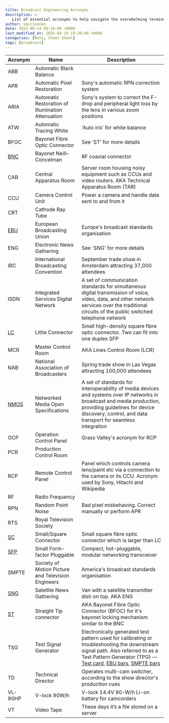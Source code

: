 ```yaml
---
title: Broadcast Engineering Acronyms
description: >-
   List of essential acronyms to help navigate the overwhelming terminology in the broadcast engineering field.
author: smcclennon
date: 2023-08-14 09:16:00 +0000
last_modified_at: 2025-04-19 19:30:00 +0000
categories: [Note, Cheat Sheet]
tags: [broadcast]
---
```


| Acronym | Name | Description |
| --- | --- | --- |
| ABB | Automatic Black Balance |  |
| APR | Automatic Pixel Restoration | Sony's automatic RPN correction system |
| ARIA | Automatic Restoration of Illumination Attenuation | Sony's system to correct the F-drop and peripheral light loss by the lens in various zoom positions |
| ATW | Automatic Tracing White | 'Auto iris' for white balance |
| BFOC | Bayonet Fibre Optic Connector | See 'ST' for more details |
| [BNC][bnc] | Bayonet Neill–Concelman | RF coaxial connector |
| CAR | Central Apparatus Room | Server room housing noisy equipment such as CCUs and video routers. AKA Technical Apparatus Room (TAR) |
| CCU | Camera Control Unit | Power a camera and handle data sent to and from it |
| CRT | Cathode Ray Tube |  |
| [EBU][ebu] | European Broadcasting Union | Europe's broadcast standards organisation |
| ENG | Electronic News Gathering | See 'SNG' for more details |
| IBC | International Broadcasting Convention | September trade show in Amsterdam attracting 37,000 attendees |
| ISDN | Integrated Services Digital Network | A set of communication standards for simultaneous digital transmission of voice, video, data, and other network services over the traditional circuits of the public switched telephone network |
| [LC][lc] | Little Connector | Small high-density square fibre optic connector. Two can fit into one duplex SFP |
| MCR | Master Control Room | AKA Lines Control Room (LCR) |
| NAB | National Association of Broadcasters | Spring trade show in Las Vegas attracting 100,000 attendees |
| [NMOS][nmos] | Networked Media Open Specifications | A set of standards for interoperability of media devices and systems over IP networks in broadcast and media production, providing guidelines for device discovery, control, and data transport for seamless integration |
| OCP | Operation Control Panel | Grass Valley's acronym for RCP |
| PCR | Production Control Room |  |
| RCP | Remote Control Panel | Panel which controls camera lens/paint etc via a connection to the camera or its CCU. Acronym used by Sony, Hitachi and Wikipedia |
| RF | Radio Frequency |  |
| RPN | Random Point Noise | Bad pixel misbehaving. Correct manually or perform APR |
| RTS | Royal Television Society |  |
| [SC][sc] | Small/Square Connector | Small square fibre optic connector which is larger than LC |
| [SFP][sfp] | Small Form-factor Pluggable | Compact, hot-pluggable, modular networking transceiver |
| SMPTE | Society of Motion Picture and Television Engineers | America's broadcast standards organisation |
| [SNG][sng] | Satellite News Gathering | Van with a satellite transmitter dish on top. AKA ENG |
| [ST][st]| Straight Tip connector | AKA Bayonet Fibre Optic Connector (BFOC) for it's bayonet locking mechanism similar to the BNC |
| TSG | Test Signal Generator | Electronically generated test pattern used for calibrating or troubleshooting the downstream signal path. Also referred to as a Test Pattern Generator (TPG) — [Test card][test card], [EBU bars][ebu bars], [SMPTE bars][smpte bars] |
| TD  | Technical Director | Operates multi-cam switcher, according to the show director's production cues |
| VL-90HP | V-lock 90W/h | V-lock 14.4V 90-W/h Li-on battery for camcorders |
| VT  | Video Tape | These days it’s a file stored on a server |

[bnc]: https://en.wikipedia.org/wiki/BNC_connector
[ebu]: https://www.ebu.ch
[lc]: https://en.wikipedia.org/wiki/Optical_fiber_connector#Types
[nmos]: https://www.amwa.tv/nmos-overview
[sc]: https://en.wikipedia.org/wiki/Optical_fiber_connector#Types
[sfp]: https://en.wikipedia.org/wiki/Small_Form-factor_Pluggable
[sng]: https://en.wikipedia.org/wiki/Electronic_news_gathering
[st]: https://en.wikipedia.org/wiki/Optical_fiber_connector#Types
[test card]: https://en.wikipedia.org/wiki/Test_card
[ebu bars]: https://en.wikipedia.org/wiki/EBU_color_bars
[smpte bars]: https://en.wikipedia.org/wiki/SMPTE_color_bars